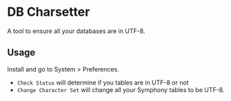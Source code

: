 # DB Charsetter

A tool to ensure all your databases are in UTF-8.

## Usage

Install and go to System > Preferences.

- `Check Status` will determine if you tables are in UTF-8 or not
- `Change Character Set` will change all your Symphony tables to be UTF-8.